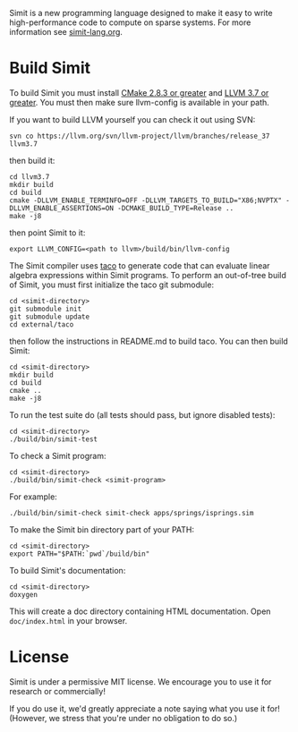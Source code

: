 Simit is a new programming language designed to make it easy to write
high-performance code to compute on sparse systems.  For more information see
[simit-lang.org](http://simit-lang.org).

Build Simit
===========
To build Simit you must install
[CMake 2.8.3 or greater](http://www.cmake.org/cmake/resources/software.html) and
[LLVM 3.7 or greater](http://llvm.org/releases/download.html).
You must then make sure llvm-config is available in your path.

If you want to build LLVM yourself you can check it out using SVN:

    svn co https://llvm.org/svn/llvm-project/llvm/branches/release_37 llvm3.7

then build it:

    cd llvm3.7
    mkdir build
    cd build
    cmake -DLLVM_ENABLE_TERMINFO=OFF -DLLVM_TARGETS_TO_BUILD="X86;NVPTX" -DLLVM_ENABLE_ASSERTIONS=ON -DCMAKE_BUILD_TYPE=Release ..
    make -j8

then point Simit to it:

    export LLVM_CONFIG=<path to llvm>/build/bin/llvm-config

The Simit compiler uses [taco](http://tensor-compiler.org) to generate code that 
can evaluate linear algebra expressions within Simit programs. To perform an 
out-of-tree build of Simit, you must first initialize the taco git submodule:

    cd <simit-directory>
    git submodule init
    git submodule update
    cd external/taco

then follow the instructions in README.md to build taco. You can then build 
Simit:

    cd <simit-directory>
    mkdir build
    cd build
    cmake ..
    make -j8

To run the test suite do (all tests should pass, but ignore disabled tests):

    cd <simit-directory>
    ./build/bin/simit-test

To check a Simit program:

    cd <simit-directory>
    ./build/bin/simit-check <simit-program>

For example:

    ./build/bin/simit-check simit-check apps/springs/isprings.sim

To make the Simit bin directory part of your PATH:

    cd <simit-directory>
    export PATH="$PATH:`pwd`/build/bin"

To build Simit's documentation:

    cd <simit-directory>
    doxygen

This will create a doc directory containing HTML documentation.  Open
`doc/index.html` in your browser.

License
=======
Simit is under a permissive MIT license. We encourage you to use it for
research or commercially!

If you do use it, we'd greatly appreciate a note saying what you use it for!
(However, we stress that you're under no obligation to do so.)
